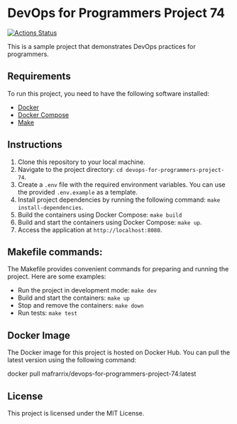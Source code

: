 # DevOps for Programmers Project 74

[![Actions Status](https://github.com/mafrarrix/devops-for-programmers-project-74/workflows/hexlet-check/badge.svg)](https://github.com/mafrarrix/devops-for-programmers-project-74/actions)

This is a sample project that demonstrates DevOps practices for programmers.

## Requirements

To run this project, you need to have the following software installed:

- [Docker](https://docs.docker.com/get-docker/)
- [Docker Compose](https://docs.docker.com/compose/install/)
- [Make](https://www.gnu.org/software/make/)

## Instructions

1. Clone this repository to your local machine.
2. Navigate to the project directory: `cd devops-for-programmers-project-74`.
3. Create a `.env` file with the required environment variables. You can use the provided `.env.example` as a template.
4. Install project dependencies by running the following command: `make install-dependencies`.
5. Build the containers using Docker Compose: `make build`
5. Build and start the containers using Docker Compose: `make up`.
6. Access the application at `http://localhost:8080`.

## Makefile commands:

The Makefile provides convenient commands for preparing and running the project. Here are some examples:
- Run the project in development mode: `make dev`
- Build and start the containers: `make up`
- Stop and remove the containers: `make down`
- Run tests: `make test`

## Docker Image

The Docker image for this project is hosted on Docker Hub. You can pull the latest version using the following command:


docker pull mafrarrix/devops-for-programmers-project-74:latest


## License

This project is licensed under the MIT License.
